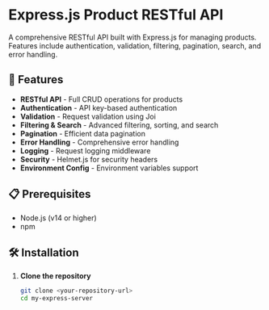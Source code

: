 # Express.js Product RESTful API

A comprehensive RESTful API built with Express.js for managing products. Features include authentication, validation, filtering, pagination, search, and error handling.

## 🚀 Features

- **RESTful API** - Full CRUD operations for products
- **Authentication** - API key-based authentication
- **Validation** - Request validation using Joi
- **Filtering & Search** - Advanced filtering, sorting, and search
- **Pagination** - Efficient data pagination
- **Error Handling** - Comprehensive error handling
- **Logging** - Request logging middleware
- **Security** - Helmet.js for security headers
- **Environment Config** - Environment variables support

## 📋 Prerequisites

- Node.js (v14 or higher)
- npm

## 🛠️ Installation

1. **Clone the repository**
   ```bash
   git clone <your-repository-url>
   cd my-express-server


   
